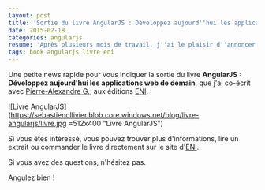```yaml
---
layout: post
title: 'Sortie du livre AngularJS : Développez aujourd''hui les applications web de demain'
date: 2015-02-18
categories: angularjs
resume: 'Après plusieurs mois de travail, j''ai le plaisir d''annoncer que le livre ''AngularJS : Développez aujourd''hui les applications web de demain'' est disponible aux éditions ENI.'
tags: book angularjs livre eni
---
```

Une petite news rapide pour vous indiquer la sortie du livre **AngularJS : Développez aujourd'hui les applications web de demain**, que j'ai co-écrit avec <a href="https://twitter.com/PaGury" target="_blank">Pierre-Alexandre G.</a>, aux éditions <a href="https://twitter.com/EditionsENI" target="_blank">ENI</a>.

![Livre AngularJS](https://sebastienollivier.blob.core.windows.net/blog/livre-angularjs/livre.jpg =512x400 "Livre AngularJS")

Si vous êtes intéressé, vous pouvez trouver plus d'informations, lire un extrait ou commander le livre directement sur le site d'<a href="http://www.editions-eni.fr/livres/angularjs-developpez-aujourd-hui-les-applications-web-de-demain/.0511bc6c60f7d27307359f1325d26484.html" target="_blank">ENI</a>.

Si vous avez des questions, n'hésitez pas.

Angulez bien !

